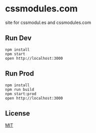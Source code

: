 # cssmodules.com
site for cssmodul.es and cssmodules.com

## Run Dev

```
npm install
npm start
open http://localhost:3000
```

## Run Prod

```
npm install
npm run build
npm start:prod
open http://localhost:3000
```

## License

[MIT](http://isekivacenz.mit-license.org/)